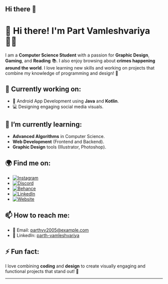## Hi there 👋

<!--
**parthvv2005/parthvv2005** is a ✨ _special_ ✨ repository because its `README.md` (this file) appears on your GitHub profile.

Here are some ideas to get you started:

- 🔭 I’m currently working on ...
- 🌱 I’m currently learning ...
- 👯 I’m looking to collaborate on ...
- 🤔 I’m looking for help with ...
- 💬 Ask me about ...
- 📫 How to reach me: ...
- 😄 Pronouns: ...
- ⚡ Fun fact: ...
-->
# 👋 Hi there! I'm **Part Vamleshvariya** 👨‍💻

I am a **Computer Science Student** with a passion for **Graphic Design**, **Gaming**, and **Reading** 📚. I also enjoy browsing about **crimes happening around the world**. I love learning new skills and working on projects that combine my knowledge of programming and design! 🌱

## 🔭 Currently working on:
- 📱 Android App Development using **Java** and **Kotlin**.
- 💻 Designing engaging social media visuals.

## 🌱 I’m currently learning:
- **Advanced Algorithms** in Computer Science.
- **Web Development** (Frontend and Backend).
- **Graphic Design** tools (Illustrator, Photoshop).

## 🌍 Find me on:
- [![Instagram](https://img.shields.io/badge/Instagram-%23E4405F.svg?&style=for-the-badge&logo=Instagram&logoColor=white)](https://www.instagram.com/mindlessly.me_)
- [![Discord](https://img.shields.io/badge/Discord-7289DA.svg?&style=for-the-badge&logo=Discord&logoColor=white)](https://discord.com/users/715183018880532550)
- [![Behance](https://img.shields.io/badge/Behance-1769FF.svg?&style=for-the-badge&logo=Behance&logoColor=white)](https://www.behance.net/parthvv2005)
- [![LinkedIn](https://img.shields.io/badge/LinkedIn-%230A66C2.svg?&style=for-the-badge&logo=LinkedIn&logoColor=white)](https://www.linkedin.com/in/parth-vamleshvariya-544aab269/)
- [![Website](https://img.shields.io/badge/Website-0077B5.svg?&style=for-the-badge&logo=Internet-Explorer&logoColor=white)](https://www.yourwebsite.com)

## 📫 How to reach me:
- 📧 Email: [parthvv2005@example.com](mailto:parthvv2005@example.com)
- 💼 LinkedIn: [parth-vamleshvariya](https://www.linkedin.com/in/parth-vamleshvariya-544aab269/)

## ⚡ Fun fact:
I love combining **coding** and **design** to create visually engaging and functional projects that stand out! 🚀

---


